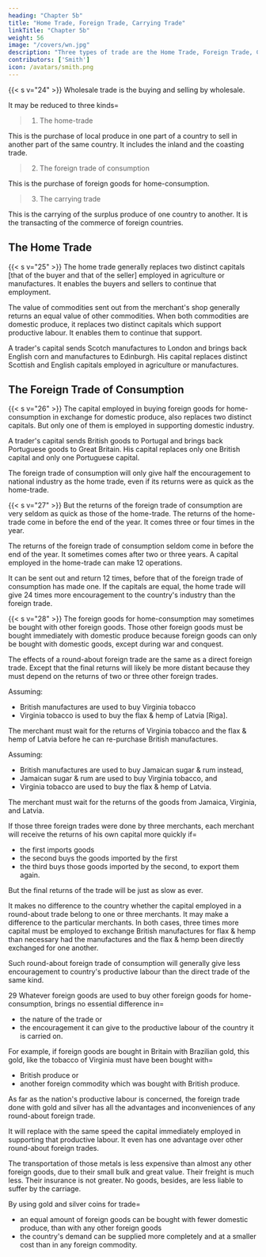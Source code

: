 ```yaml
---
heading: "Chapter 5b"
title: "Home Trade, Foreign Trade, Carrying Trade"
linkTitle: "Chapter 5b"
weight: 56
image: "/covers/wn.jpg"
description: "Three types of trade are the Home Trade, Foreign Trade, Carrying Trade"
contributors: ['Smith']
icon: /avatars/smith.png
---
```




{{< s v="24" >}} Wholesale trade is the buying and selling by wholesale.

It may be reduced to three kinds= 

> 1. The home-trade

This is the purchase of local produce in one part of a country to sell in another part of the same country. It includes the inland and the coasting trade.

> 2. The foreign trade of consumption

This is the purchase of foreign goods for home-consumption.

> 3. The carrying trade

This is the carrying of the surplus produce of one country to another. It is the transacting of the commerce of foreign countries.


## The Home Trade 

{{< s v="25" >}} The home trade generally replaces two distinct capitals [that of the buyer and that of the seller] employed in agriculture or manufactures. It enables the buyers and sellers to continue that employment.

The value of commodities sent out from the merchant's shop generally returns an equal value of other commodities. When both commodities are domestic produce, it replaces two distinct capitals which support productive labour. It enables them to continue that support.

A trader's capital sends Scotch manufactures to London and brings back English corn and manufactures to Edinburgh. His capital replaces distinct Scottish and English capitals employed in agriculture or manufactures.


## The Foreign Trade of Consumption 

{{< s v="26" >}} The capital employed in buying foreign goods for home-consumption in exchange for domestic produce, also replaces two distinct capitals. But only one of them is employed in supporting domestic industry.

A trader's capital sends British goods to Portugal and brings back Portuguese goods to Great Britain. His capital replaces only one British capital and only one Portuguese capital.

The foreign trade of consumption will only give half the encouragement to national industry as the home trade, even if its returns were as quick as the home-trade.


{{< s v="27" >}} But the returns of the foreign trade of consumption are very seldom as quick as those of the home-trade. The returns of the home-trade come in before the end of the year. It comes three or four times in the year.
    
The returns of the foreign trade of consumption seldom come in before the end of the year. It sometimes comes after two or three years. A capital employed in the home-trade can make 12 operations.

It can be sent out and return 12 times, before that of the foreign trade of consumption has made one. If the capitals are equal, the home trade will give 24 times more encouragement to the country's industry than the foreign trade.


{{< s v="28" >}} The foreign goods for home-consumption may sometimes be bought with other foreign goods. Those other foreign goods must be bought immediately with domestic produce because foreign goods can only be bought with domestic goods, except during war and conquest.

The effects of a round-about foreign trade are the same as a direct foreign trade. Except that the final returns will likely be more distant because they must depend on the returns of two or three other foreign trades.

Assuming:
- British manufactures are used to buy Virginia tobacco
- Virginia tobacco is used to buy the flax & hemp of Latvia [Riga].

The merchant must wait for the returns of Virginia tobacco and the flax & hemp of Latvia before he can re-purchase British manufactures.


Assuming:
- British manufactures are used to buy Jamaican sugar & rum instead,
- Jamaican sugar & rum are used to buy Virginia tobacco, and
- Virginia tobacco are used to buy the flax & hemp of Latvia.

The merchant must wait for the returns of the goods from Jamaica, Virginia, and Latvia. 

If those three foreign trades were done by three merchants, each merchant will receive the returns of his own capital more quickly if= 
- the first imports goods
- the second buys the goods imported by the first
- the third buys those goods imported by the second, to export them again.

But the final returns of the trade will be just as slow as ever.

It makes no difference to the country whether the capital employed in a round-about trade belong to one or three merchants. It may make a difference to the particular merchants. In both cases, three times more capital must be employed to exchange British manufactures for flax & hemp than necessary had the manufactures and the flax & hemp been directly exchanged for one another.

Such round-about foreign trade of consumption will generally give less encouragement to country's productive labour than the direct trade of the same kind.


29 Whatever foreign goods are used to buy other foreign goods for home-consumption, brings no essential difference in= 
- the nature of the trade or
- the encouragement it can give to the productive labour of the country it is carried on.

For example, if foreign goods are bought in Britain with Brazilian gold, this gold, like the tobacco of Virginia must have been bought with= 
- British produce or
- another foreign commodity which was bought with British produce.

As far as the nation's productive labour is concerned, the foreign trade done with gold and silver has all the advantages and inconveniences of any round-about foreign trade.

It will replace with the same speed the capital immediately employed in supporting that productive labour. It even has one advantage over other round-about foreign trades.

The transportation of those metals is less expensive than almost any other foreign goods, due to their small bulk and great value. Their freight is much less. Their insurance is not greater. No goods, besides, are less liable to suffer by the carriage.
    
By using gold and silver coins for trade= 
- an equal amount of foreign goods can be bought with fewer domestic produce, than with any other foreign goods
- the country's demand can be supplied more completely and at a smaller cost than in any foreign commodity.

<!-- I shall examine next whether the country which continually exports those metals will be impoverished.
 -->
